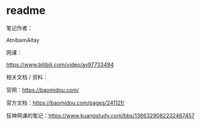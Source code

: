 # readme

笔记作者：

AtnibamAitay



网课：

https://www.bilibili.com/video/av97733494



相关文档 / 资料：

官网：https://baomidou.com/

官方文档：https://baomidou.com/pages/24112f/

狂神网课的笔记：https://www.kuangstudy.com/bbs/1366329082232467457

